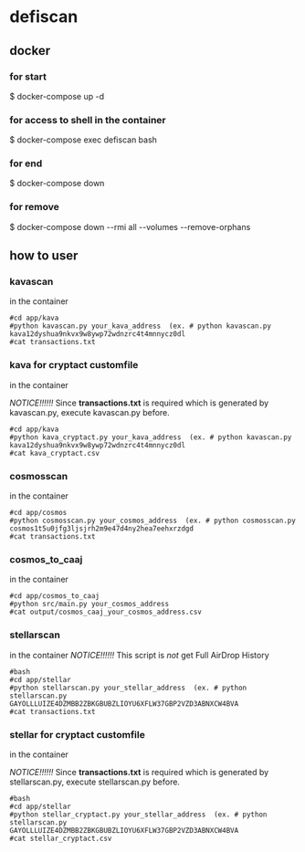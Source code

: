 # defiscan

## docker
### for start

$ docker-compose up -d

### for access to shell in the container

$ docker-compose exec defiscan bash

### for end

$ docker-compose down

### for remove

$ docker-compose down --rmi all --volumes --remove-orphans

## how to user
### kavascan
in the container

```
#cd app/kava
#python kavascan.py your_kava_address  (ex. # python kavascan.py kava12dyshua9nkvx9w8ywp72wdnzrc4t4mnnycz0dl
#cat transactions.txt
```


### kava for cryptact customfile

in the container

*NOTICE!!!!!!*
Since **transactions.txt** is required which is generated by kavascan.py, execute kavascan.py before.

```
#cd app/kava
#python kava_cryptact.py your_kava_address  (ex. # python kavascan.py kava12dyshua9nkvx9w8ywp72wdnzrc4t4mnnycz0dl
#cat kava_cryptact.csv
```

### cosmosscan

in the container

```
#cd app/cosmos
#python cosmosscan.py your_cosmos_address  (ex. # python cosmosscan.py cosmos1t5u0jfg3ljsjrh2m9e47d4ny2hea7eehxrzdgd
#cat transactions.txt
```


### cosmos_to_caaj

in the container

```
#cd app/cosmos_to_caaj
#python src/main.py your_cosmos_address
#cat output/cosmos_caaj_your_cosmos_address.csv
```


### stellarscan
in the container
*NOTICE!!!!!!*
This script is *not* get Full AirDrop History
```
#bash
#cd app/stellar
#python stellarscan.py your_stellar_address  (ex. # python stellarscan.py GAYOLLLUIZE4DZMBB2ZBKGBUBZLIOYU6XFLW37GBP2VZD3ABNXCW4BVA
#cat transactions.txt
```


### stellar for cryptact customfile

in the container

*NOTICE!!!!!!*
Since **transactions.txt** is required which is generated by stellarscan.py, execute stellarscan.py before.

```
#bash
#cd app/stellar
#python stellar_cryptact.py your_stellar_address  (ex. # python stellarscan.py GAYOLLLUIZE4DZMBB2ZBKGBUBZLIOYU6XFLW37GBP2VZD3ABNXCW4BVA
#cat stellar_cryptact.csv
```
